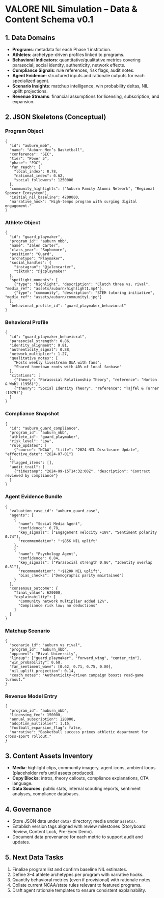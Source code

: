 # VALORE NIL Simulation – Data & Content Schema v0.1

## 1. Data Domains
- **Programs**: metadata for each Phase 1 institution.
- **Athletes**: archetype-driven profiles linked to programs.
- **Behavioral Indicators**: quantitative/qualitative metrics covering parasocial, social identity, authenticity, network effects.
- **Compliance Signals**: rule references, risk flags, audit notes.
- **Agent Evidence**: structured inputs and rationale outputs for each specialized agent.
- **Scenario Insights**: matchup intelligence, win probability deltas, NIL uplift projections.
- **Revenue Streams**: financial assumptions for licensing, subscription, and expansion.

## 2. JSON Skeletons (Conceptual)

### Program Object
```
{
  "id": "auburn_mbb",
  "name": "Auburn Men’s Basketball",
  "conference": "SEC",
  "tier": "Power 5",
  "phase": "POC",
  "fan_reach": {
    "local_index": 0.78,
    "national_index": 0.62,
    "social_followers": 1250000
  },
  "community_highlights": ["Auburn Family Alumni Network", "Regional Sponsor Ecosystem"],
  "initial_nil_baseline": 4200000,
  "narrative_hook": "High-tempo program with surging digital engagement."
}
```

### Athlete Object
```
{
  "id": "guard_playmaker",
  "program_id": "auburn_mbb",
  "name": "Jalen Carter",
  "class_year": "Sophomore",
  "position": "Guard",
  "archetype": "Playmaker",
  "social_handles": {
    "instagram": "@jalencarter",
    "tiktok": "@jcplaymaker"
  },
  "spotlight_moments": [
    {"type": "highlight", "description": "Clutch three vs. rival", "media_ref": "assets/auburn/highlight1.mp4"},
    {"type": "community", "description": "STEM tutoring initiative", "media_ref": "assets/auburn/community1.jpg"}
  ],
  "behavioral_profile_id": "guard_playmaker_behavioral"
}
```

### Behavioral Profile
```
{
  "id": "guard_playmaker_behavioral",
  "parasocial_strength": 0.86,
  "identity_alignment": 0.81,
  "authenticity_signal": 0.88,
  "network_multiplier": 1.27,
  "qualitative_notes": [
    "Hosts weekly livestream Q&A with fans",
    "Shared hometown roots with 40% of local fanbase"
  ],
  "citations": [
    {"theory": "Parasocial Relationship Theory", "reference": "Horton & Wohl (1956)"},
    {"theory": "Social Identity Theory", "reference": "Tajfel & Turner (1979)"}
  ]
}
```

### Compliance Snapshot
```
{
  "id": "auburn_guard_compliance",
  "program_id": "auburn_mbb",
  "athlete_id": "guard_playmaker",
  "risk_level": "Low",
  "rule_updates": [
    {"source": "NCAA", "title": "2024 NIL Disclosure Update", "effective_date": "2024-07-01"}
  ],
  "flagged_items": [],
  "audit_trail": [
    {"timestamp": "2024-09-15T14:32:00Z", "description": "Contract reviewed by compliance"}
  ]
}
```

### Agent Evidence Bundle
```
{
  "valuation_case_id": "auburn_guard_case",
  "agents": [
    {
      "name": "Social Media Agent",
      "confidence": 0.78,
      "key_signals": ["Engagement velocity +18%", "Sentiment polarity 0.74"],
      "recommendation": "+$85K NIL uplift"
    },
    {
      "name": "Psychology Agent",
      "confidence": 0.84,
      "key_signals": ["Parasocial strength 0.86", "Identity overlap 0.81"],
      "recommendation": "+$120K NIL uplift",
      "bias_checks": ["Demographic parity maintained"]
    }
  ],
  "consensus_outcome": {
    "final_value": 620000,
    "explainability": [
      "Community network multiplier added 12%",
      "Compliance risk low; no deductions"
    ]
  }
}
```

### Matchup Scenario
```
{
  "scenario_id": "auburn_vs_rival",
  "program_id": "auburn_mbb",
  "opponent": "Rival University",
  "lineup": ["guard_playmaker", "forward_wing", "center_rim"],
  "win_probability": 0.68,
  "fan_sentiment_wave": [0.62, 0.71, 0.75, 0.80],
  "nil_uplift_projection": 0.14,
  "coach_notes": "Authenticity-driven campaign boosts road-game turnout."
}
```

### Revenue Model Entry
```
{
  "program_id": "auburn_mbb",
  "licensing_fee": 150000,
  "annual_subscription": 120000,
  "adoption_multiplier": 1.15,
  "football_expansion_flag": false,
  "narrative": "Basketball success primes athletic department for cross-sport rollout."
}
```

## 3. Content Assets Inventory
- **Media**: highlight clips, community imagery, agent icons, ambient loops (placeholder refs until assets produced).
- **Copy Blocks**: intros, theory callouts, compliance explanations, CTA language.
- **Data Sources**: public stats, internal scouting reports, sentiment analyses, compliance databases.

## 4. Governance
- Store JSON data under `data/` directory; media under `assets/`.
- Establish version tags aligned with review milestones (Storyboard Review, Content Lock, Pre-Exec Demo).
- Document data provenance for each metric to support audit and updates.

## 5. Next Data Tasks
1. Finalize program list and confirm baseline NIL estimates.
2. Define 3–4 athlete archetypes per program with narrative hooks.
3. Quantify behavioral metrics (even if provisional) with rationale notes.
4. Collate current NCAA/state rules relevant to featured programs.
5. Draft agent rationale templates to ensure consistent explainability.
